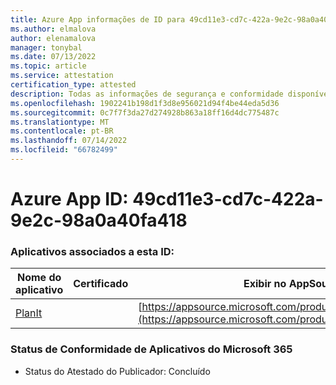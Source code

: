 ```yaml
---
title: Azure App informações de ID para 49cd11e3-cd7c-422a-9e2c-98a0a40fa418
ms.author: elmalova
author: elenamalova
manager: tonybal
ms.date: 07/13/2022
ms.topic: article
ms.service: attestation
certification_type: attested
description: Todas as informações de segurança e conformidade disponíveis para 49cd11e3-cd7c-422a-9e2c-98a0a40fa418.
ms.openlocfilehash: 1902241b198d1f3d8e956021d94f4be44eda5d36
ms.sourcegitcommit: 0c7f7f3da27d274928b863a18ff16d4dc775487c
ms.translationtype: MT
ms.contentlocale: pt-BR
ms.lasthandoff: 07/14/2022
ms.locfileid: "66782499"
---
```

# <a name="azure-app-id-49cd11e3-cd7c-422a-9e2c-98a0a40fa418"></a>Azure App ID: 49cd11e3-cd7c-422a-9e2c-98a0a40fa418


### <a name="apps-associated-with-this-id"></a>Aplicativos associados a esta ID:
| **Nome do aplicativo** | **Certificado** | **Exibir no AppSource** |
|--------------|---------------|-----------------------|
| [PlanIt](../forward/WA200004211.md) |  | [https://appsource.microsoft.com/product/office/WA200004211](https://appsource.microsoft.com/product/office/WA200004211) |

### <a name="microsoft-365-app-compliance-status"></a>Status de Conformidade de Aplicativos do Microsoft 365
- Status do Atestado do Publicador: Concluído
